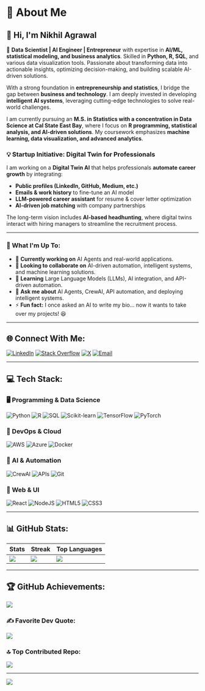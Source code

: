 # 💫 About Me

## 👋 Hi, I'm Nikhil Agrawal  
🚀 **Data Scientist | AI Engineer | Entrepreneur** with expertise in **AI/ML, statistical modeling, and business analytics**. Skilled in **Python, R, SQL**, and various data visualization tools. Passionate about transforming data into actionable insights, optimizing decision-making, and building scalable AI-driven solutions.  

With a strong foundation in **entrepreneurship and statistics**, I bridge the gap between **business and technology**. I am deeply invested in developing **intelligent AI systems**, leveraging cutting-edge technologies to solve real-world challenges.  

I am currently pursuing an **M.S. in Statistics with a concentration in Data Science at Cal State East Bay**, where I focus on **R programming, statistical analysis, and AI-driven solutions**. My coursework emphasizes **machine learning, data visualization, and advanced analytics**.

### 💡 Startup Initiative: Digital Twin for Professionals
I am working on a **Digital Twin AI** that helps professionals **automate career growth** by integrating:
- **Public profiles (LinkedIn, GitHub, Medium, etc.)**
- **Emails & work history** to fine-tune an AI model
- **LLM-powered career assistant** for resume & cover letter optimization
- **AI-driven job matching** with company partnerships

The long-term vision includes **AI-based headhunting**, where digital twins interact with hiring managers to streamline the recruitment process.

---

### 🌟 What I'm Up To:
- 🔭 **Currently working on** AI Agents and real-world applications.
- 👯 **Looking to collaborate on** AI-driven automation, intelligent systems, and machine learning solutions.
- 🌱 **Learning** Large Language Models (LLMs), AI integration, and API-driven automation.
- 💬 **Ask me about** AI Agents, CrewAI, API automation, and deploying intelligent systems.
- ⚡ **Fun fact:** I once asked an AI to write my bio… now it wants to take over my projects! 😆  

---

## 🌐 Connect With Me:
[![LinkedIn](https://img.shields.io/badge/LinkedIn-%230077B5.svg?style=for-the-badge&logo=linkedin&logoColor=white)](https://linkedin.com/in/nikhil-agrawal-760942128)  [![Stack Overflow](https://img.shields.io/badge/Stackoverflow-FE7A16?style=for-the-badge&logo=stackoverflow&logoColor=white)](https://stackoverflow.com/users/19158384/nikhil-agrawal)  [![X](https://img.shields.io/badge/X-black.svg?style=for-the-badge&logo=X&logoColor=white)](https://x.com/nmagrawal96)  [![Email](https://img.shields.io/badge/Email-D14836?style=for-the-badge&logo=gmail&logoColor=white)](mailto:nmagrawal96@gmail.com)  

---

## 💻 Tech Stack:

### 🖥️ Programming & Data Science
![Python](https://img.shields.io/badge/Python-3670A0?style=for-the-badge&logo=python&logoColor=ffdd54)  ![R](https://img.shields.io/badge/R-%23276DC3.svg?style=for-the-badge&logo=r&logoColor=white)  ![SQL](https://img.shields.io/badge/SQL-%230074D1.svg?style=for-the-badge&logo=mysql&logoColor=white)  ![Scikit-learn](https://img.shields.io/badge/Scikit--learn-%23F7931E.svg?style=for-the-badge&logo=scikit-learn&logoColor=white)  ![TensorFlow](https://img.shields.io/badge/TensorFlow-%23FF6F00.svg?style=for-the-badge&logo=TensorFlow&logoColor=white)  ![PyTorch](https://img.shields.io/badge/PyTorch-%23EE4C2C.svg?style=for-the-badge&logo=PyTorch&logoColor=white)  

### 🔧 DevOps & Cloud
![AWS](https://img.shields.io/badge/AWS-%23FF9900.svg?style=for-the-badge&logo=amazon-aws&logoColor=white)  ![Azure](https://img.shields.io/badge/Azure-%230072C6.svg?style=for-the-badge&logo=microsoftazure&logoColor=white)  ![Docker](https://img.shields.io/badge/Docker-%230db7ed.svg?style=for-the-badge&logo=docker&logoColor=white)  

### 🤖 AI & Automation
![CrewAI](https://img.shields.io/badge/CrewAI-%231E90FF.svg?style=for-the-badge&logo=AI&logoColor=white)  ![APIs](https://img.shields.io/badge/APIs-%2300CC66.svg?style=for-the-badge&logo=API&logoColor=white)  ![Git](https://img.shields.io/badge/Git-%23F05032.svg?style=for-the-badge&logo=git&logoColor=white)  

### 🎨 Web & UI
![React](https://img.shields.io/badge/React-%2320232a.svg?style=for-the-badge&logo=react&logoColor=%2361DAFB)  ![NodeJS](https://img.shields.io/badge/Node.js-6DA55F?style=for-the-badge&logo=node.js&logoColor=white)  ![HTML5](https://img.shields.io/badge/HTML5-%23E34F26.svg?style=for-the-badge&logo=html5&logoColor=white)  ![CSS3](https://img.shields.io/badge/CSS3-%231572B6.svg?style=for-the-badge&logo=css3&logoColor=white)  

---

## 📊 GitHub Stats:

| Stats | Streak | Top Languages |
|---|---|---|
| ![](https://github-readme-stats.vercel.app/api?username=nmagrawal&theme=dark&hide_border=false&include_all_commits=true&count_private=true) | ![](https://github-readme-streak-stats.herokuapp.com/?user=nmagrawal&theme=dark&hide_border=false) | ![](https://github-readme-stats.vercel.app/api/top-langs/?username=nmagrawal&theme=dark&hide_border=false&include_all_commits=true&count_private=true&layout=compact) |

---

## 🏆 GitHub Achievements:
![](https://github-profile-trophy.vercel.app/?username=nmagrawal&theme=radical&no-frame=false&no-bg=false&margin-w=4)

### ✍️ Favorite Dev Quote:
![](https://quotes-github-readme.vercel.app/api?type=horizontal&theme=radical)

### 🔝 Top Contributed Repo:
![](https://github-contributor-stats.vercel.app/api?username=nmagrawal&limit=5&theme=dark&combine_all_yearly_contributions=true)

---

[![](https://visitcount.itsvg.in/api?id=nmagrawal&icon=0&color=0)](https://visitcount.itsvg.in)
